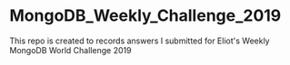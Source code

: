 # MongoDB_Weekly_Challenge_2019
This repo is created to records answers I submitted for Eliot's Weekly MongoDB World Challenge 2019
